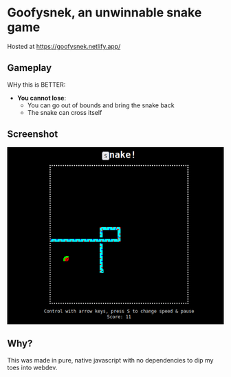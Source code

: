 # Goofysnek, an unwinnable snake game
Hosted at https://goofysnek.netlify.app/
## Gameplay
WHy this is BETTER:
- **You cannot lose**:
	- You can go out of bounds and bring the snake back
	- The snake can cross itself
## Screenshot
![image](Screenshot.png)

## Why?
This was made in pure, native javascript with no dependencies to dip my toes into webdev.